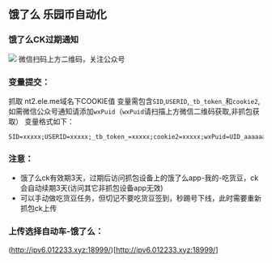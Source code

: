 ## 饿了么 乐园币自动化

### 饿了么CK过期通知
![](https://s2.loli.net/2023/10/05/ijkcZY6yrXg1Gwa.png)
微信扫码上方二维码，关注公众号

### 变量提交：
抓取 nt2.ele.me域名下COOKIE值
变量需包含`SID`,`USERID`,`_tb_token_`和`cookie2`, 如需微信公众号通知请添加`wxPuid`（`wxPuid`请扫描上方微信二维码获取,非抓包获取）
变量格式如下：
```
SID=xxxxx;USERID=xxxxx;_tb_token_=xxxxx;cookie2=xxxxx;wxPuid=UID_aaaaaaa;
```

### 注意：
- 饿了么ck有效期3天，过期后访问抓包设备上的饿了么app-我的-吃货豆，ck会自动续期3天(访问其它非抓包设备app无效)
- 可以手动做吃货豆任务，但切记不要吃货豆签到，秒踢号下线，此时需要重新抓包ck上传

### 上传选择自动车-饿了么：
(http://ipv6.012233.xyz:18999/)[http://ipv6.012233.xyz:18999/]
